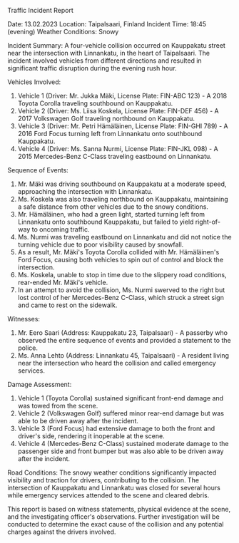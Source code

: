  Traffic Incident Report

Date: 13.02.2023
Location: Taipalsaari, Finland
Incident Time: 18:45 (evening)
Weather Conditions: Snowy

Incident Summary:
A four-vehicle collision occurred on Kauppakatu street near the intersection with Linnankatu, in the heart of Taipalsaari. The incident involved vehicles from different directions and resulted in significant traffic disruption during the evening rush hour.

Vehicles Involved:
1. Vehicle 1 (Driver: Mr. Jukka Mäki, License Plate: FIN-ABC 123) - A 2018 Toyota Corolla traveling southbound on Kauppakatu.
2. Vehicle 2 (Driver: Ms. Liisa Koskela, License Plate: FIN-DEF 456) - A 2017 Volkswagen Golf traveling northbound on Kauppakatu.
3. Vehicle 3 (Driver: Mr. Petri Hämäläinen, License Plate: FIN-GHI 789) - A 2016 Ford Focus turning left from Linnankatu onto southbound Kauppakatu.
4. Vehicle 4 (Driver: Ms. Sanna Nurmi, License Plate: FIN-JKL 098) - A 2015 Mercedes-Benz C-Class traveling eastbound on Linnankatu.

Sequence of Events:
1. Mr. Mäki was driving southbound on Kauppakatu at a moderate speed, approaching the intersection with Linnankatu.
2. Ms. Koskela was also traveling northbound on Kauppakatu, maintaining a safe distance from other vehicles due to the snowy conditions.
3. Mr. Hämäläinen, who had a green light, started turning left from Linnankatu onto southbound Kauppakatu, but failed to yield right-of-way to oncoming traffic.
4. Ms. Nurmi was traveling eastbound on Linnankatu and did not notice the turning vehicle due to poor visibility caused by snowfall.
5. As a result, Mr. Mäki's Toyota Corolla collided with Mr. Hämäläinen's Ford Focus, causing both vehicles to spin out of control and block the intersection.
6. Ms. Koskela, unable to stop in time due to the slippery road conditions, rear-ended Mr. Mäki's vehicle.
7. In an attempt to avoid the collision, Ms. Nurmi swerved to the right but lost control of her Mercedes-Benz C-Class, which struck a street sign and came to rest on the sidewalk.

Witnesses:
1. Mr. Eero Saari (Address: Kauppakatu 23, Taipalsaari) - A passerby who observed the entire sequence of events and provided a statement to the police.
2. Ms. Anna Lehto (Address: Linnankatu 45, Taipalsaari) - A resident living near the intersection who heard the collision and called emergency services.

Damage Assessment:
1. Vehicle 1 (Toyota Corolla) sustained significant front-end damage and was towed from the scene.
2. Vehicle 2 (Volkswagen Golf) suffered minor rear-end damage but was able to be driven away after the incident.
3. Vehicle 3 (Ford Focus) had extensive damage to both the front and driver's side, rendering it inoperable at the scene.
4. Vehicle 4 (Mercedes-Benz C-Class) sustained moderate damage to the passenger side and front bumper but was also able to be driven away after the incident.

Road Conditions:
The snowy weather conditions significantly impacted visibility and traction for drivers, contributing to the collision. The intersection of Kauppakatu and Linnankatu was closed for several hours while emergency services attended to the scene and cleared debris.

This report is based on witness statements, physical evidence at the scene, and the investigating officer's observations. Further investigation will be conducted to determine the exact cause of the collision and any potential charges against the drivers involved.